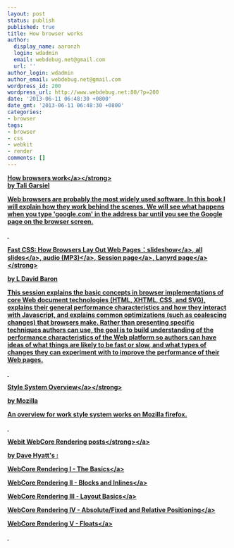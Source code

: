 ```yaml
---
layout: post
status: publish
published: true
title: How browser works
author:
  display_name: aaronzh
  login: wdadmin
  email: webdebug.net@gmail.com
  url: ''
author_login: wdadmin
author_email: webdebug.net@gmail.com
wordpress_id: 200
wordpress_url: http://www.webdebug.net:80/?p=200
date: '2013-06-11 06:48:30 +0800'
date_gmt: '2013-06-11 06:48:30 +0800'
categories:
- browser
tags:
- browser
- css
- webkit
- render
comments: []
---
```

<p><strong><a href="http:&#47;&#47;taligarsiel.com&#47;Projects&#47;howbrowserswork1.htm" target="_blank">How browsers work<&#47;a><&#47;strong><br />
by Tali Garsiel</p>
<p>Web browsers are probably the most widely used software. In this book I will explain how they work behind the scenes. We will see what happens when you type 'google.com' in the address bar until you see the Google page on the browser screen.</p>
<p>&nbsp;</p>
<p><strong>Fast CSS: How Browsers Lay Out Web Pages：<a href="http:&#47;&#47;dbaron.org&#47;talks&#47;2012-03-11-sxsw&#47;slide-1.xhtml" target="_blank">slideshow<&#47;a>,&nbsp;<a href="http:&#47;&#47;dbaron.org&#47;talks&#47;2012-03-11-sxsw&#47;master.xhtml">all slides<&#47;a>,&nbsp;<a href="http:&#47;&#47;audio.sxsw.com&#47;2012&#47;podcasts&#47;11-ACC-Fast_CSS_How_Browser_Layout.mp3">audio (MP3)<&#47;a>,&nbsp;<a href="http:&#47;&#47;schedule.sxsw.com&#47;2012&#47;events&#47;event_IAP12909">Session page<&#47;a>,&nbsp;<a href="http:&#47;&#47;lanyrd.com&#47;2012&#47;sxsw-interactive&#47;spmbt&#47;">Lanyrd page<&#47;a><&#47;strong></p>
<p>by L David Baron</p>
<p>This session explains the basic concepts in browser implementations of core Web document technologies (HTML, XHTML, CSS, and SVG), explains their general performance characteristics and how they interact with Javascript, and explains common optimizations (such as coalescing changes) that browsers make. Rather than presenting specific techniques authors can use, the goal is to build understanding of the performance characteristics of the Web platform so authors can have ideas of what things are likely to be fast or slow, and what types of changes they can experiment with to improve the performance of their Web pages.</p>
<p>&nbsp;</p>
<p><strong><a href="https:&#47;&#47;developer.mozilla.org&#47;en-US&#47;docs&#47;Style_System_Overview" target="_blank">Style System Overview<&#47;a><&#47;strong></p>
<p>by Mozilla</p>
<p>An overview for work style system works on Mozilla firefox.</p>
<p>&nbsp;</p>
<p><a href="http:&#47;&#47;trac.webkit.org&#47;wiki&#47;WebCoreRendering" target="_blank"><strong>Webit WebCore Rendering posts<&#47;strong><&#47;a></p>
<p>by Dave Hyatt's :</p>
<p><a href="http:&#47;&#47;webkit.org&#47;blog&#47;114&#47;webcore-rendering-i-the-basics&#47;">​WebCore Rendering I - The Basics<&#47;a></p>
<p><a href="http:&#47;&#47;webkit.org&#47;blog&#47;115&#47;webcore-rendering-ii-blocks-and-inlines&#47;">​WebCore Rendering II - Blocks and Inlines<&#47;a></p>
<p><a href="http:&#47;&#47;webkit.org&#47;blog&#47;116&#47;webcore-rendering-iii-layout-basics&#47;">​WebCore Rendering III - Layout Basics<&#47;a></p>
<p><a href="http:&#47;&#47;webkit.org&#47;blog&#47;117&#47;webcore-rendering-iv-absolutefixed-and-relative-positioning&#47;">​WebCore Rendering IV - Absolute&#47;Fixed and Relative Positioning<&#47;a></p>
<p><a href="http:&#47;&#47;webkit.org&#47;blog&#47;118&#47;webcore-rendering-v-floats&#47;">​WebCore Rendering V - Floats<&#47;a></p>
<p>&nbsp;</p>
